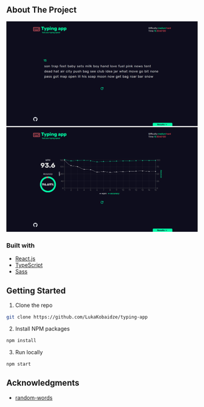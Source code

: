 ## About The Project

![Project image](screenshot.jpg?)
![Project image](screenshot2.jpg)

### Built with

- [React.js](https://reactjs.org/)
- [TypeScript](https://www.typescriptlang.org/)
- [Sass](https://sass-lang.com/)

## Getting Started

1. Clone the repo
```sh
git clone https://github.com/LukaKobaidze/typing-app
```
2. Install NPM packages
```sh
npm install
```
3. Run locally
```sh
npm start
```

## Acknowledgments

- [random-words](https://github.com/apostrophecms/random-words)

